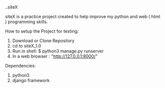 ..siteX

siteX is a practice project created to help improve my python and web ( html ) programming skills.

How to setup the Project for testing: 
 1. Download or Clone Repository
 2. cd to siteX_1.0
 3. Run in shell: $ python3 manage.py runserver
 3. In a web browser : "http://127.0.0.1:8000/"

Dependencies: 
 1. python3 
 2. django framework
